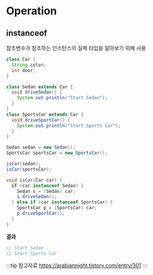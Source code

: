 # Operation

## instanceof

참조변수가 참조하는 인스턴스의 실제 타입을 알아보기 위해 사용

```java
class Car {
  String color;
  int door;
}

class Sedan extends Car {
  void driveSedan() {
    System.out.println("Start Sedan");
  }
}
class SportsCar extends Car {
  void driveSportCar() {
    System.out.println("Start Sports Car");
  }
}
```

```java
Sedan sedan = new Sedan();
SportsCar sportsCar = new SportsCar();

isCar(sedan);
isCar(sportsCar);
```

```java
void isCar(Car car) {
  if (car instanceof Sedan) {
    Sedan s = (Sedan) car;
    s.driveSedan();
  } else if (car instanceof SportsCar) {
    SportsCar p = (SportsCar) car;
    p.driveSportCar();
  }
}
```

**결과**

```java
// Start Sedan
// Start Sports Car
```

:::tip 참고자료
<https://arabiannight.tistory.com/entry/301>
:::